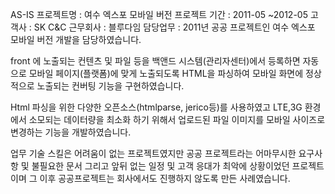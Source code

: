 AS-IS
프로젝트명 : 여수 엑스포 모바일 버전
프로젝트 기간 : 2011-05 ~2012-05
고객사 : SK C&C
근무회사 : 블루다임
담당업무 : 
2011년 공공 프로젝트인 여수 엑스포 모바일 버전 개발을 담당하였습니다.

front 에 노출되는 컨텐츠 및 파일 등을 백앤드 시스템(관리자센터)에서 등록하면
자동으로 모바일 페이지(플랫폼)에 맞게 노출되도록 HTML을 파싱하여 모바일 화면에 정상적으로 노출되는 컨버팅 기능을 구현하였습니다.

Html 파싱을 위한 다양한 오픈소스(htmlparse, jerico등)를 사용하였고 
LTE,3G 환경에서 소모되는 데이터량을 최소화 하기 위해서 업로드된 파일 이미지를 모바일 사이즈로
변경하는 기능을 개발하였습니다.

업무 기술 스킬은 어려움이 없는 프로젝트였지만 공공 프로젝트라는 어마무시한 요구사항 및 불필요한 문서 그리고 앞뒤 없는 일정 및 고객 응대가 최악에 상황이었던 프로젝트 이며 그 이후 공공프로젝트는 회사에서도 진행하지 않도록 만든 사례였습니다. 
